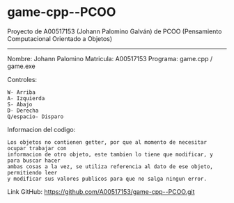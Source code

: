# game-cpp--PCOO
Proyecto de A00517153 (Johann Palomino Galván) de PCOO (Pensamiento Computacional Orientado a Objetos)

----------------------------------------------------------------------------------------------------

Nombre: Johann Palomino
Matricula: A00517153
Programa: game.cpp / game.exe

Controles:

	W- Arriba
	A- Izquierda
	S- Abajo
	D- Derecha         
	Q/espacio- Disparo



Informacion del codigo:
	
	Los objetos no contienen getter, por que al momento de necesitar ocupar trabajar con 
	informacion de otro objeto, este tambien lo tiene que modificar, y para buscar hacer 
	ambas cosas a la vez, se utiliza referencia al dato de ese objeto, permitiendo leer 
	y modificar sus valores publicos para que no salga ningun error.

Link GitHub:
	https://github.com/A00517153/game-cpp--PCOO.git
